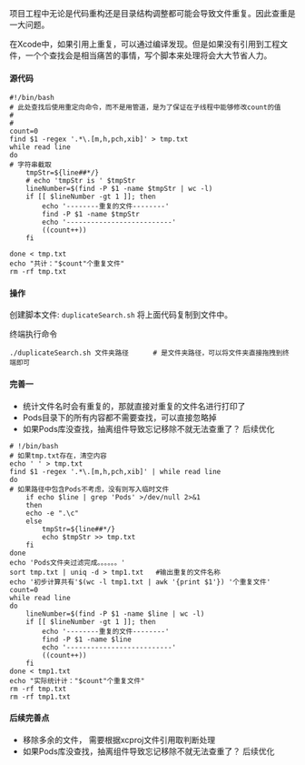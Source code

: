 项目工程中无论是代码重构还是目录结构调整都可能会导致文件重复。因此查重是一大问题。

在Xcode中，如果引用上重复，可以通过编译发现。但是如果没有引用到工程文件，一个个查找会是相当痛苦的事情，写个脚本来处理将会大大节省人力。

#### 源代码
```
#!/bin/bash
# 此处查找后使用重定向命令，而不是用管道，是为了保证在子线程中能够修改count的值
#
#
count=0
find $1 -regex '.*\.[m,h,pch,xib]' > tmp.txt
while read line
do
# 字符串截取
    tmpStr=${line##*/}
    # echo 'tmpStr is ' $tmpStr
    lineNumber=$(find -P $1 -name $tmpStr | wc -l)
    if [[ $lineNumber -gt 1 ]]; then
        echo '--------重复的文件--------'
        find -P $1 -name $tmpStr
        echo '--------------------------'
        ((count++))
    fi

done < tmp.txt
echo "共计："$count"个重复文件"
rm -rf tmp.txt
```



#### 操作

创建脚本文件: `duplicateSearch.sh` 将上面代码复制到文件中。

终端执行命令

```
./duplicateSearch.sh 文件夹路径		# 是文件夹路径，可以将文件夹直接拖拽到终端即可
```



#### 完善一

* 统计文件名时会有重复的，那就直接对重复的文件名进行打印了
* Pods目录下的所有内容都不需要查找，可以直接忽略掉
* 如果Pods库没查找，抽离组件导致忘记移除不就无法查重了？ 后续优化

```
# !/bin/bash
# 如果tmp.txt存在，清空内容
echo ' ' > tmp.txt
find $1 -regex '.*\.[m,h,pch,xib]' | while read line 
do
# 如果路径中包含Pods不考虑，没有则写入临时文件
	if echo $line | grep 'Pods' >/dev/null 2>&1
	then
	echo -e ".\c"
	else
		tmpStr=${line##*/}
		echo $tmpStr >> tmp.txt
	fi
done
echo 'Pods文件夹过滤完成。。。。。。'
sort tmp.txt | uniq -d > tmp1.txt	#输出重复的文件名称
echo '初步计算共有'$(wc -l tmp1.txt | awk '{print $1'}) '个重复文件'
count=0
while read line 
do
	lineNumber=$(find -P $1 -name $line | wc -l)
	if [[ $lineNumber -gt 1 ]]; then
		echo '--------重复的文件--------'
        find -P $1 -name $line
        echo '--------------------------'
        ((count++))
	fi
done < tmp1.txt
echo "实际统计计："$count"个重复文件"
rm -rf tmp.txt
rm -rf tmp1.txt
```



#### 后续完善点

* 移除多余的文件， 需要根据xcproj文件引用取判断处理
* 如果Pods库没查找，抽离组件导致忘记移除不就无法查重了？ 后续优化